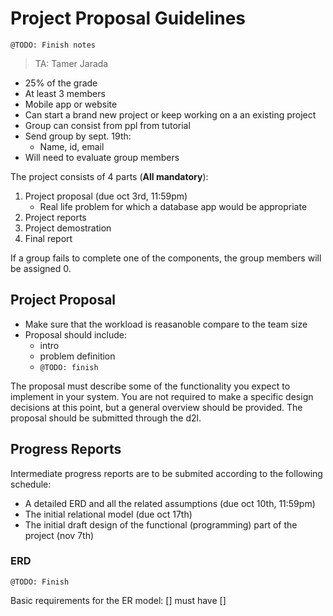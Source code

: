 # Project Proposal Guidelines

```
@TODO: Finish notes
```

> TA: Tamer Jarada

* 25% of the grade
* At least 3 members
* Mobile app or website
* Can start a brand new project or keep working on a an existing project
* Group can consist from ppl from tutorial
* Send group by sept. 19th:
    * Name, id, email
* Will need to evaluate group members

The project consists of 4 parts (**All mandatory**):
1. Project proposal (due oct 3rd, 11:59pm)
    * Real life problem for which a database app would be appropriate
2. Project reports
3. Project demostration
4. Final report

If a group fails to complete one of the components, the group members will be assigned 0.

## Project Proposal
* Make sure that the workload is reasanoble compare to the team size
* Proposal should include:
    * intro
    * problem definition
    * `@TODO: finish`

The proposal must describe some of the functionality you expect to implement in your system. You are not required to make a specific design decisions at this point, but a general overview should be provided. The proposal should be submitted through the d2l.

## Progress Reports
Intermediate progress reports are to be submited according to the following schedule:
* A detailed ERD and all the related assumptions (due oct 10th, 11:59pm)
* The initial relational model (due oct 17th)
* The initial draft design of the functional (programming) part of the project (nov 7th)

### ERD
```
@TODO: Finish
```
Basic requirements for the ER model:
[] must have 
[] 
